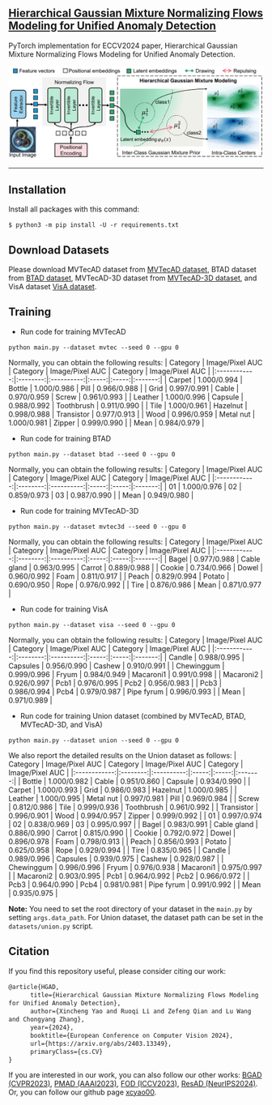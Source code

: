 ## [Hierarchical Gaussian Mixture Normalizing Flows Modeling for Unified Anomaly Detection](https://arxiv.org/abs/2403.13349)

PyTorch implementation for ECCV2024 paper, Hierarchical Gaussian Mixture Normalizing Flows Modeling for Unified Anomaly Detection.

<img src="./HGAD-framework.png" width="800">

---

## Installation
Install all packages with this command:
```
$ python3 -m pip install -U -r requirements.txt
```

## Download Datasets
Please download MVTecAD dataset from [MVTecAD dataset](https://www.mvtec.com/de/unternehmen/forschung/datasets/mvtec-ad/), BTAD dataset from [BTAD dataset](http://avires.dimi.uniud.it/papers/btad/btad.zip), MVTecAD-3D dataset from [MVTecAD-3D dataset](https://www.mvtec.com/company/research/datasets/mvtec-3d-ad), and VisA dataset [VisA dataset](https://amazon-visual-anomaly.s3.us-west-2.amazonaws.com/VisA_20220922.tar).


## Training
- Run code for training MVTecAD
```
python main.py --dataset mvtec --seed 0 --gpu 0
```

Normally, you can obtain the following results:
| Category | Image/Pixel AUC | Category | Image/Pixel AUC | Category | Image/Pixel AUC |
|:------------:|:--------:|:----------:|:-----:|:-----:|:-------:|
| Carpet | 1.000/0.994 | Bottle | 1.000/0.986 | Pill | 0.966/0.988 |
| Grid | 0.997/0.991 | Cable | 0.970/0.959 | Screw | 0.961/0.993 |
| Leather | 1.000/0.996 | Capsule | 0.988/0.992 | Toothbrush | 0.911/0.990 |
| Tile | 1.000/0.961 | Hazelnut | 0.998/0.988 | Transistor | 0.977/0.913 |
| Wood | 0.996/0.959 | Metal nut | 1.000/0.981 | Zipper | 0.999/0.990 |
| Mean | 0.984/0.979 | 

- Run code for training BTAD
```
python main.py --dataset btad --seed 0 --gpu 0
```

Normally, you can obtain the following results:
| Category | Image/Pixel AUC | Category | Image/Pixel AUC | Category | Image/Pixel AUC |
|:------------:|:--------:|:----------:|:-----:|:-----:|:-------:|
| 01 | 1.000/0.976 | 02 | 0.859/0.973 | 03 | 0.987/0.990 |
| Mean | 0.949/0.980 | 

- Run code for training MVTecAD-3D
```
python main.py --dataset mvtec3d --seed 0 --gpu 0
```

Normally, you can obtain the following results:
| Category | Image/Pixel AUC | Category | Image/Pixel AUC | Category | Image/Pixel AUC |
|:------------:|:--------:|:----------:|:-----:|:-----:|:-------:|
| Bagel | 0.977/0.988 | Cable gland | 0.963/0.995 | Carrot | 0.889/0.988 |
| Cookie | 0.734/0.966 | Dowel | 0.960/0.992 | Foam | 0.811/0.917 |
| Peach | 0.829/0.994 | Potato | 0.690/0.950 | Rope | 0.976/0.992 |
| Tire | 0.876/0.986 | Mean | 0.871/0.977 | 

- Run code for training VisA
```
python main.py --dataset visa --seed 0 --gpu 0
```

Normally, you can obtain the following results:
| Category | Image/Pixel AUC | Category | Image/Pixel AUC | Category | Image/Pixel AUC |
|:------------:|:--------:|:----------:|:-----:|:-----:|:-------:|
| Candle | 0.988/0.995 | Capsules | 0.956/0.990 | Cashew | 0.910/0.991 |
| Chewinggum | 0.999/0.996 | Fryum | 0.984/0.949 | Macaroni1 | 0.991/0.998 |
| Macaroni2 | 0.926/0.997 | Pcb1 | 0.976/0.995 | Pcb2 | 0.956/0.983 |
| Pcb3 | 0.986/0.994 | Pcb4 | 0.979/0.987 | Pipe fyrum | 0.996/0.993 |
| Mean | 0.971/0.989 | 

- Run code for training Union dataset (combined by MVTecAD, BTAD, MVTecAD-3D, and VisA)
```
python main.py --dataset union --seed 0 --gpu 0
```

We also report the detailed results on the Union dataset as follows:
| Category | Image/Pixel AUC | Category | Image/Pixel AUC | Category | Image/Pixel AUC |
|:------------:|:--------:|:----------:|:-----:|:-----:|:-------:|
| Bottle | 1.000/0.982 | Cable | 0.951/0.860 | Capsule | 0.934/0.990 |
| Carpet | 1.000/0.993 | Grid | 0.986/0.983 | Hazelnut | 1.000/0.985 |
| Leather | 1.000/0.995 | Metal nut | 0.997/0.981 | Pill | 0.969/0.984 |
| Screw | 0.812/0.986 | Tile | 0.999/0.936 | Toothbrush | 0.961/0.992 |
| Transistor | 0.996/0.901 | Wood | 0.994/0.957 | Zipper | 0.999/0.992 |
| 01 | 0.997/0.974 | 02 | 0.838/0.969 | 03 | 0.995/0.997 |
| Bagel | 0.983/0.991 | Cable gland | 0.886/0.990 | Carrot | 0.815/0.990 |
| Cookie | 0.792/0.972 | Dowel | 0.896/0.978 | Foam | 0.798/0.913 |
| Peach | 0.856/0.993 | Potato | 0.625/0.958 | Rope | 0.929/0.994 |
| Tire | 0.835/0.965 |
| Candle | 0.989/0.996 | Capsules | 0.939/0.975 | Cashew | 0.928/0.987 |
| Chewinggum | 0.996/0.996 | Fryum | 0.976/0.938 | Macaroni1 | 0.975/0.997 |
| Macaroni2 | 0.903/0.995 | Pcb1 | 0.964/0.992 | Pcb2 | 0.966/0.972 |
| Pcb3 | 0.964/0.990 | Pcb4 | 0.981/0.981 | Pipe fyrum | 0.991/0.992 |
| Mean | 0.935/0.975 | 

**Note:** You need to set the root directory of your dataset in the `main.py` by setting `args.data_path`. For Union dataset, the dataset path can be set in the `datasets/union.py` script.


## Citation

If you find this repository useful, please consider citing our work:
```
@article{HGAD,
      title={Hierarchical Gaussian Mixture Normalizing Flows Modeling for Unified Anomaly Detection}, 
      author={Xincheng Yao and Ruoqi Li and Zefeng Qian and Lu Wang and Chongyang Zhang},
      year={2024},
      booktitle={European Conference on Computer Vision 2024},
      url={https://arxiv.org/abs/2403.13349},
      primaryClass={cs.CV}
}
```

If you are interested in our work, you can also follow our other works: [BGAD (CVPR2023)](https://github.com/xcyao00/BGAD), [PMAD (AAAI2023)](https://github.com/xcyao00/PMAD), [FOD (ICCV2023)](https://github.com/xcyao00/FOD), [ResAD (NeurIPS2024)](https://github.com/xcyao00/ResAD). Or, you can follow our github page [xcyao00](https://github.com/xcyao00).
